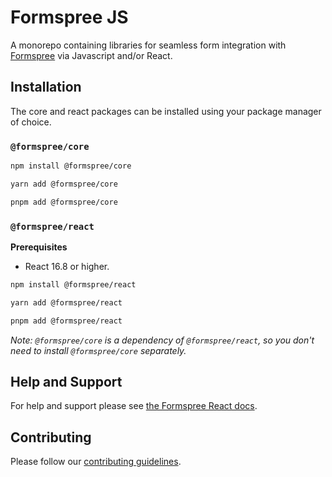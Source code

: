 # Formspree JS

A monorepo containing libraries for seamless form integration with [Formspree](https://formspree.io/) via Javascript and/or React.

## Installation

The core and react packages can be installed using your package manager of choice.

### `@formspree/core`

```sh
npm install @formspree/core

yarn add @formspree/core

pnpm add @formspree/core
```

### `@formspree/react`

**Prerequisites**

- React 16.8 or higher.

```sh
npm install @formspree/react

yarn add @formspree/react

pnpm add @formspree/react
```

_Note: `@formspree/core` is a dependency of `@formspree/react`, so you don't need to install `@formspree/core` separately._

## Help and Support

For help and support please see [the Formspree React docs](https://help.formspree.io/hc/en-us/articles/360055613373).

## Contributing

Please follow our [contributing guidelines](./CONTRIBUTING.md).
